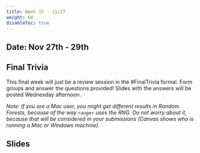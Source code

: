 ```yaml
---
title: Week 15 - 11/27
weight: 60
disableToc: true
---
```


## Date: Nov 27th - 29th

## Final Trivia

This final week will just be a review session in the #FinalTrivia formal. Form groups and answer the questions provided! Slides with the answers will be posted Wednesday afternoon.

*Note: If you are a Mac user, you might get different results in Random Forests, because of the way `ranger` uses the RNG. Do not worry about it, because that will be considered in your submissions (Canvas shows who is running a Mac or Windows machine).*


## Slides


